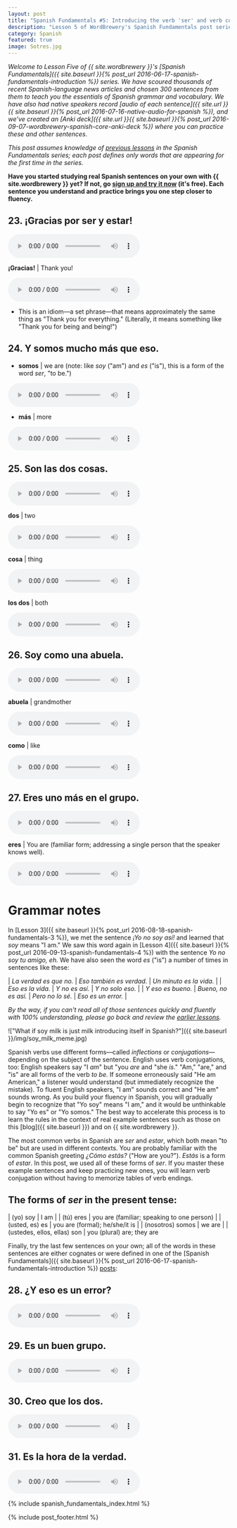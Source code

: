 ```yaml
---
layout: post
title: "Spanish Fundamentals #5: Introducing the verb 'ser' and verb conjugation"
description: "Lesson 5 of WordBrewery's Spanish Fundamentals post series introduces subject pronouns, new high-frequency vocabulary, and more real sentences from the news."
category: Spanish
featured: true
image: Sotres.jpg
---
```

*Welcome to Lesson Five of {{ site.wordbrewery }}'s [Spanish Fundamentals]({{ site.baseurl }}{% post_url 2016-06-17-spanish-fundamentals-introduction %}) series. We have scoured thousands of recent Spanish-language news articles and chosen 300 sentences from them to teach you the essentials of Spanish grammar and vocabulary. We have also had native speakers record [audio of each sentence]({{ site.url }}{{ site.baseurl }}{% post_url 2016-07-16-native-audio-for-spanish %}), and we've created an [Anki deck]({{ site.url }}{{ site.baseurl }}{% post_url 2016-09-07-wordbrewery-spanish-core-anki-deck %}) where you can practice these and other sentences.*

*This post assumes knowledge of [previous lessons](#series_index) in the Spanish Fundamentals series; each post defines only words that are appearing for the first time in the series.*

**Have you started studying real Spanish sentences on your own with {{ site.wordbrewery }} yet? If not, go [sign up and try it now](https://wordbrewery.com) (it's free). Each sentence you understand and practice brings you one step closer to fluency.**

## 23. ¡Gracias por ser y estar!

<audio controls><source src="https://wb-backend.azurewebsites.net/api/tts/speak?code={{ site.code }}&languageId=Spanish&text=¡Gracias por ser y estar!"></source></audio>

**¡Gracias!** | Thank you!

<audio controls align="center"><source src="https://wb-backend.azurewebsites.net/api/tts/speak?code={{ site.code }}&languageId=Spanish&text=Gracias"></source></audio>

- This is an idiom—a set phrase—that means approximately the same thing as "Thank you for everything." (Literally, it means something like "Thank you for being and being!")


## 24. Y somos mucho más que eso.

- **somos** | we are (note: like *soy* ("am") and *es* ("is"),  this is a form of the word *ser*, "to be.")

<audio controls align="center"><source src="https://wb-backend.azurewebsites.net/api/tts/speak?code={{ site.code }}&languageId=Spanish&text=somos"></source></audio>

- **más** | more

<audio controls align="center"><source src="https://wb-backend.azurewebsites.net/api/tts/speak?code={{ site.code }}&languageId=Spanish&text=más"></source></audio>

## 25. Son las dos cosas.

<audio controls><source src="https://wb-backend.azurewebsites.net/api/tts/speak?code={{ site.code }}&languageId=Spanish&text=Son las dos cosas."></source></audio>

**dos** | two

<audio controls align="center"><source src="https://wb-backend.azurewebsites.net/api/tts/speak?code={{ site.code }}&languageId=Spanish&text=dos"></source></audio>

**cosa** | thing

<audio controls align="center"><source src="https://wb-backend.azurewebsites.net/api/tts/speak?code={{ site.code }}&languageId=Spanish&text=cosa"></source></audio>


**los dos** | both

<audio controls align="center"><source src="https://wb-backend.azurewebsites.net/api/tts/speak?code={{ site.code }}&languageId=Spanish&text=los dos"></source></audio>

## 26. Soy como una abuela.

<audio controls><source src="https://wb-backend.azurewebsites.net/api/tts/speak?code={{ site.code }}&languageId=Spanish&text=Soy como una abuela."></source></audio>

**abuela** | grandmother

<audio controls align="center"><source src="https://wb-backend.azurewebsites.net/api/tts/speak?code={{ site.code }}&languageId=Spanish&text=abuela"></source></audio>

**como** | like

<audio controls align="center"><source src="https://wb-backend.azurewebsites.net/api/tts/speak?code={{ site.code }}&languageId=Spanish&text=como"></source></audio>


## 27. Eres uno más en el grupo.

<audio controls><source src="https://wb-backend.azurewebsites.net/api/tts/speak?code={{ site.code }}&languageId=Spanish&text=Eres uno más en el grupo."></source></audio>

**eres** | You are (familiar form; addressing a single person that the speaker knows well).

<audio controls align="center"><source src="https://wb-backend.azurewebsites.net/api/tts/speak?code={{ site.code }}&languageId=Spanish&text=eres"></source></audio>


# Grammar notes

In [Lesson 3]({{ site.baseurl }}{% post_url 2016-08-18-spanish-fundamentals-3 %}), we met the sentence *¡Yo no soy así!*
and learned that *soy* means "I am." We saw this word again in [Lesson 4]({{ site.baseurl }}{% post_url
2016-09-13-spanish-fundamentals-4 %}) with the sentence *Yo no soy tu amigo, eh.* We have also seen the word *es* ("is") a number of times in sentences like these:

| *La verdad es que no.* | *Eso también es verdad.* | *Un minuto es la vida.* |
| *Eso es la vida.* | *Y no es así.*  | *Y no solo eso.* |
| *Y eso es bueno.* | *Bueno, no es así.* | *Pero no lo sé.* | *Eso es un error.* |

*By the way, if you can't read all of those sentences quickly and fluently with 100% understanding, please go back and review the [earlier lessons](#post-series).*

!["What if soy milk is just milk introducing itself in Spanish?"]({{ site.baseurl }}/img/soy_milk_meme.jpg)

Spanish verbs use different forms—called *inflections* or *conjugations*—depending on the
subject of the sentence. English uses verb conjugations, too: English speakers say "I *am*" but "you *are* and "she
*is*." "Am," "are," and "is" are all forms of the verb *to be.* If someone erroneously said "He am American," a listener would
understand (but immediately recognize the mistake). To fluent English speakers, "I am" sounds correct and "He am" sounds
wrong. As you build your fluency in Spanish, you will gradually begin to recognize that "Yo soy" means "I am," and it
would be unthinkable to say "Yo es" or "Yo somos." The best way to accelerate this process is to learn the rules in the
context of real example sentences such as those on this [blog]({{ site.baseurl }}) and on {{ site.wordbrewery }}.

The most common verbs in Spanish are *ser* and *estar*, which both mean "to be" but are used in different contexts. You
are probably familiar with the common Spanish greeting *¿Cómo estás?* ("How are you?"). *Estás* is a form of *estar*. In this post, we used all of these forms of *ser*. If you master these example sentences and keep practicing new ones, you will learn verb conjugation without having to memorize tables of verb endings.

## The forms of *ser* in the present tense:

| (yo) soy | I am |
| (tú) eres | you are (familiar; speaking to one person) |
| (usted, es) es | you are (formal); he/she/it is |
| (nosotros) somos | we are  |
| (ustedes, ellos, ellas) son | you (plural) are; they are

Finally, try the last few sentences on your own; all of the words in these sentences are either cognates or were defined
in one of the [Spanish Fundamentals]({{ site.baseurl }}{% post_url 2016-06-17-spanish-fundamentals-introduction %}) [posts](#series_index):

## 28. ¿Y eso es un error?

<audio controls><source src="https://wb-backend.azurewebsites.net/api/tts/speak?code={{ site.code }}&languageId=Spanish&text=¿Y eso es un error?"></source></audio>

## 29. Es un buen grupo.

<audio controls><source src="https://wb-backend.azurewebsites.net/api/tts/speak?code={{ site.code }}&languageId=Spanish&text=Es un buen grupo."></source></audio>

## 30. Creo que los dos.

<audio controls><source src="https://wb-backend.azurewebsites.net/api/tts/speak?code={{ site.code }}&languageId=Spanish&text=Creo que los dos."></source></audio>

## 31. Es la hora de la verdad.

<audio controls><source src="https://wb-backend.azurewebsites.net/api/tts/speak?code={{ site.code }}&languageId=Spanish&text=Es la hora de la verdad."></source></audio>

{% include spanish_fundamentals_index.html %}

{% include post_footer.html %}
